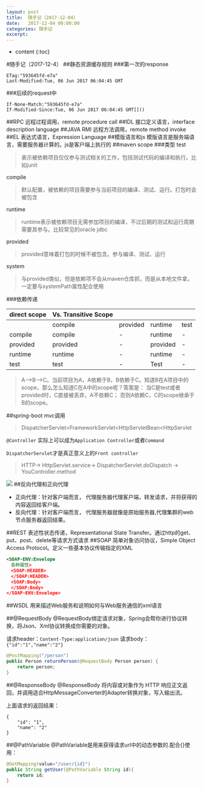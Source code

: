 ```yaml
---
layout: post
title:  随手记（2017-12-04）
date:   2017-12-04 00:00:00
categories: 随手记
excerpt: 
---
```


* content
{:toc}

#随手记（2017-12-4）
##静态资源缓存规则
###第一次的response

```
ETag:"593645fd-e7a"
Last-Modified:Tue, 06 Jun 2017 06:04:45 GMT
```    
###后续的request中

```
If-None-Match:"593645fd-e7a"
If-Modified-Since:Tue, 06 Jun 2017 06:04:45 GMT[]()
```   
##RPC
远程过程调用，remote procedure call
##IDL
接口定义语言，interface description language
##JAVA RMI
远程方法调用，remote method invoke
##EL
表达式语言，Expression Language
##模版语言和js
模版语言是服务端语言，需要服务器计算的。js是客户端上执行的
##maven scope
###类型
test
>表示被依赖项目仅仅参与测试相关的工作，包括测试代码的编译和执行。比如junit

compile
>默认配置，被依赖的项目需要参与当前项目的编译、测试、运行。打包时会被包含

runtime
>runtime表示被依赖项目无需参加项目的编译，不过后期的测试和运行周期需要其参与。比较常见的oracle jdbc

provided
>provided意味着打包的时候不被包含。参与编译、测试、运行

system
>与provided类似，但是依赖项不会从maven仓库抓，而是从本地文件拿。一定要与systemPath属性配合使用

###依赖传递

| direct scope | Vs. Transitive Scope |   |   |  |
| --- | --- | --- | --- | --- |
|  | compile | provided | runtime | test |
| compile  | compile | - | runtime | - |
| provided | provided | - | provided | - |
| runtime | runtime | - | runtime | - |
| test | test | - | Test | - |
>A–>B–>C。当前项目为A，A依赖于B，B依赖于C。知道B在A项目中的scope，那么怎么知道C在A中的scope呢？答案是： 
当C是test或者provided时，C直接被丢弃，A不依赖C； 
否则A依赖C，C的scope继承于B的scope。

##spring-boot mvc调用
>DispatcherServlet<FrameworkServlet<HttpServletBean<HttpServlet

`@Controller` 实际上可以成为`Application Controller`或者`Command`

`DispatcherServlet`才是真正意义上的`Front controller`

>HTTP-> HttpServlet.service-> DispatcherServlet.doDispatch -> YouController.method

![](media/15120572650298/15124910442741.jpg)
##反向代理和正向代理
* 正向代理：针对客户端而言， 代理服务器代理客户端，转发请求，并将获得的内容返回给客户端。
* 反向代理：针对客户端而言， 代理服务器就像是原始服务器,代理集群的web节点服务器返回结果。

##REST
表述性状态传递，Representational State Transfer。通过http的get、put、post、delete等请求方式请求
##SOAP
简单对象访问协议，Simple Object Access Protocol。定义一些基本协议传输指定的XML

```XML
<SOAP-ENV:Envelope
　各种属性>
　<SOAP:HEADER>
　</SOAP:HEADER>
　<SOAP:Body>
　</SOAP:Body>
</SOAP-ENV:Envelope>
```
##WSDL
用来描述Web服务和说明如何与Web服务通信的xml语言


##@RequestBody
@RequestBody绑定请求对象，Spring会帮你进行协议转换，将Json、Xml协议转换成你需要的对象。

请求header：`Content-Type:application/json`
请求body：`{"id":"1","name":"2"}`

```java
@PostMapping("/person")
public Person returnPerson(@RequestBody Person person) {
    return person;
}
```
##@ResponseBody
@ResponseBody 将内容或对象作为 HTTP 响应正文返回，并调用适合HttpMessageConverter的Adapter转换对象，写入输出流。

上面请求的返回结果：

```
{
    "id": "1",
    "name": "2"
}
```
##@PathVariable
@PathVariable是用来获得请求url中的动态参数的.配合{}使用：

```java
@GetMapping(value="/user/{id}")
public String getUser(@PathVariable String id){
    return id;
}
```









